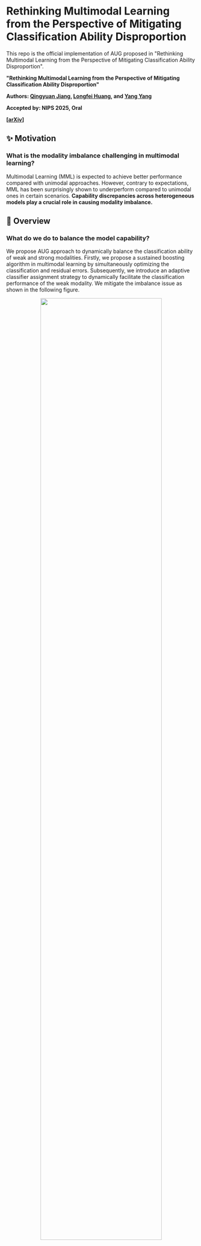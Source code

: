 # Rethinking Multimodal Learning from the Perspective of Mitigating Classification Ability Disproportion

This repo is the official implementation of AUG proposed in "Rethinking Multimodal Learning from the Perspective of Mitigating Classification Ability Disproportion".

**"Rethinking Multimodal Learning from the Perspective of Mitigating Classification Ability Disproportion"**

**Authors: [Qingyuan Jiang](https://jiangqy.github.io/), [Longfei Huang](https://hlf404.github.io/), and [Yang Yang](http://home.njustkmg.cn:4056/Introduction-cn.html)**

**Accepted by: NIPS 2025, Oral**

**[[arXiv]()]** 

## ✨ Motivation

### **What is the modality imbalance challenging in multimodal learning?**

Multimodal Learning (MML) is expected to achieve better performance compared with unimodal approaches. However, contrary to expectations, MML has been surprisingly shown to underperform compared to unimodal ones in certain scenarios. **Capability discrepancies across heterogeneous models play a crucial role in causing modality imbalance.**

## 📖 Overview

### **What do we do to balance the model capability?**

We propose AUG approach to dynamically balance the classification ability of weak and strong modalities. Firstly, we propose a sustained boosting algorithm in multimodal learning by simultaneously optimizing the classification and residual errors. Subsequently, we introduce an adaptive classifier assignment strategy to dynamically facilitate the classification performance of the weak modality. We mitigate the imbalance issue as shown in the following figure.

<div  align="center">    
<img src="image/intro.png" width = "80%" />
</div>

## 🚀 Quick Start

## Requirement

* python 3.8
* pytorch 1.11.0
* torchaudio 0.11.0
* torchvision 0.12.0
* opencv 4.9.0.80
* numpy 1.24.4
* scikit-learn 1.3.2
* transformers 4.36.2

### Data Preparation

This repository needs CREMAD, Kinetics-Sounds, Sarcasm, Twitter15, VGGSound, and NVGresutre Datasets.
Download Original Dataset：
[CREMA-D](https://github.com/CheyneyComputerScience/CREMA-D),
[Kinetics-Sounds](https://github.com/cvdfoundation/kinetics-dataset),
[Sarcasm](https://github.com/feiLinX/Multi-modal-Sarcasm-Detection),
[Twitter15](https://github.com/jefferyYu/TomBERT),
[VGGSound](https://www.robots.ox.ac.uk/~vgg/data/vggsound/),
[NVGresutre](https://research.nvidia.com/publication/2016-06_online-detection-and-classification-dynamic-hand-gestures-recurrent-3d),

The data processing details are in [OGM-GE](https://github.com/GeWu-Lab/OGM-GE_CVPR2022/tree/main) and [AMSS](https://github.com/njustkmg/TPAMI-AMSS).

### RUN

We provide hyper-parameter settings in `/data/`. The code uses the CREMA-D dataset as an example. You can simply run the code using:

```bash
$ python train_CREMAD.py --config ./data/crema.json
```

## 📘 Citation

If you find this work useful, consider giving this repository a star ⭐️ and citing 📑 our paper as follows:

```bibtex
@inproceedings{Jiang2025aug,
  title={Rethinking Multimodal Learning from the Perspective of Mitigating Classification Ability Disproportion},
  author={Qingyuan Jiang and Longfei Huang and Yang Yang},
  booktitle={NeurIPS},
  year={2025},
}
```

## Acknowledgememnt

We thank the following repos providing helpful components/functions in our work. 
* [OGM-GE](https://github.com/GeWu-Lab/OGM-GE_CVPR2022),
* [AMSS](https://github.com/njustkmg/TPAMI-AMSS).
